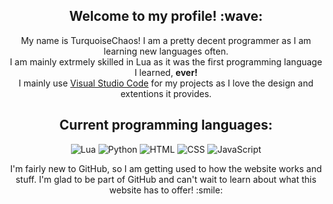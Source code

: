 <!-- Woah, my about me! Written in HTML btw. -->

<h2 align="center">Welcome to my profile! :wave:</h2>
<p align="center">My name is TurquoiseChaos! I am a pretty decent programmer as I am learning new languages often.<br>I am mainly extrmely skilled in Lua as it was the first programming language I learned, <b>ever!</b><br>I mainly use <a href="http://code.visualstudio.com/download">Visual Studio Code</a> for my projects as I love the design and extentions it provides.</p>

<h2 align="center">Current programming languages:</h2>

<p align="center">
  <img src="https://img.shields.io/badge/Language-Lua-blue" alt="Lua">
  <img src="https://img.shields.io/badge/Language-Python-navy" alt="Python">
  <img src="https://img.shields.io/badge/Language-HTML-orange" alt="HTML">
  <img src="https://img.shields.io/badge/Language-CSS-green" alt="CSS">
  <img src="https://img.shields.io/badge/Language-JavaScript-yellow" alt="JavaScript">
</p>

<p align="center">I'm fairly new to GitHub, so I am getting used to how the website works and stuff. I'm glad to be part of GitHub and can't wait to learn about what this website has to offer! :smile:</p>
